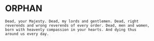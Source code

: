 ORPHAN
======

    Dead, your Majesty. Dead, my lords and gentlemen. Dead, right
    reverends and wrong reverends of every order. Dead, men and women,
    born with heavenly compassion in your hearts. And dying thus
    around us every day.
